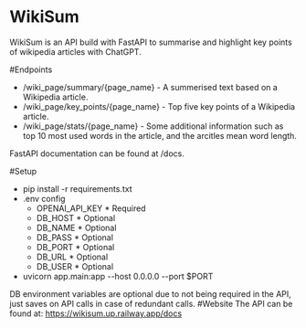 # WikiSum
WikiSum is an API build with FastAPI to summarise and highlight key points of wikipedia articles with ChatGPT.

#Endpoints
* /wiki_page/summary/{page_name} - A summerised text based on a Wikipedia article.
* /wiki_page/key_points/{page_name} - Top five key points of a Wikipedia article.
* /wiki_page/stats/{page_name} - Some additional information such as top 10 most used words in the article, and the arcitles mean word length.

FastAPI documentation can be found at /docs.

#Setup
* pip install -r requirements.txt
* .env config
  - OPENAI_API_KEY * Required
  - DB_HOST        * Optional
  - DB_NAME        * Optional
  - DB_PASS        * Optional
  - DB_PORT        * Optional
  - DB_URL         * Optional
  - DB_USER        * Optional
* uvicorn app.main:app --host 0.0.0.0 --port $PORT

DB environment variables are optional due to not being required in the API, just saves on API calls in case of redundant calls.
#Website
The API can be found at: https://wikisum.up.railway.app/docs 
